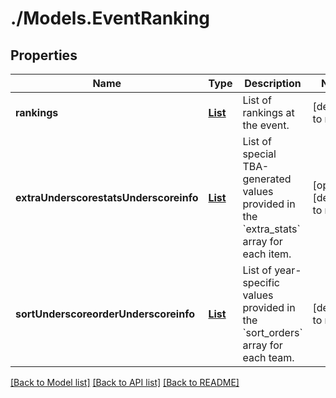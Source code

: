 # ./Models.EventRanking
## Properties

Name | Type | Description | Notes
------------ | ------------- | ------------- | -------------
**rankings** | [**List**](Event_Ranking_rankings.md) | List of rankings at the event. | [default to null]
**extraUnderscorestatsUnderscoreinfo** | [**List**](Event_Ranking_extra_stats_info.md) | List of special TBA-generated values provided in the &#x60;extra_stats&#x60; array for each item. | [optional] [default to null]
**sortUnderscoreorderUnderscoreinfo** | [**List**](Event_Ranking_sort_order_info.md) | List of year-specific values provided in the &#x60;sort_orders&#x60; array for each team. | [default to null]

[[Back to Model list]](../README.md#documentation-for-models) [[Back to API list]](../README.md#documentation-for-api-endpoints) [[Back to README]](../README.md)

